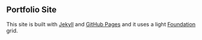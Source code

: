 ## Portfolio Site

This site is built with [Jekyll](https://jekyllrb.com/) and [GitHub Pages](https://pages.github.com/) and it uses a light [Foundation](https://foundation.zurb.com/) grid. 
